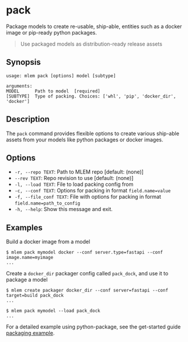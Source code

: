 # pack

Package models to create re-usable, ship-able, entities such as a docker image or pip-ready
python packages.

> Use packaged models as distribution-ready release assets

## Synopsis

```usage
usage: mlem pack [options] model [subtype]

arguments:
MODEL      Path to model  [required]
[SUBTYPE]  Type of packing. Choices: ['whl', 'pip', 'docker_dir', 'docker']
```

## Description

The `pack` command provides flexible options to create various ship-able assets
from your models like python packages or docker images.

## Options

- `-r, --repo TEXT`: Path to MLEM repo [default: (none)]
- `--rev TEXT`: Repo revision to use [default: (none)]
- `-l, --load TEXT`: File to load packing config from
- `-c, --conf TEXT`: Options for packing in format `field.name=value`
- `-f, --file_conf TEXT`: File with options for packing in format
  `field.name=path_to_config`
- `-h, --help`: Show this message and exit.

## Examples

Build a docker image from a model
```mlem
$ mlem pack mymodel docker --conf server.type=fastapi --conf image.name=myimage
...
```

Create a `docker_dir` packager config called `pack_dock`, and use it to package a model
```mlem
$ mlem create packager docker_dir --conf server=fastapi --conf target=build pack_dock
...

$ mlem pack mymodel --load pack_dock
...
```
For a detailed example using python-package, see the get-started guide [packaging example](/doc/get-started/packaging).